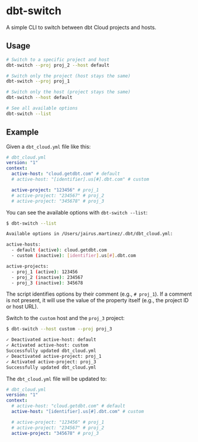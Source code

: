 # dbt-switch

A simple CLI to switch between dbt Cloud projects and hosts.

## Usage

```bash
# Switch to a specific project and host
dbt-switch --proj proj_2 --host default

# Switch only the project (host stays the same)
dbt-switch --proj proj_1

# Switch only the host (project stays the same)
dbt-switch --host default

# See all available options
dbt-switch --list
```

## Example

Given a `dbt_cloud.yml` file like this:

```yaml
# dbt_cloud.yml
version: "1"
context:
  active-host: "cloud.getdbt.com" # default
  # active-host: "[identifier].us[#].dbt.com" # custom

  active-project: "123456" # proj_1
  # active-project: "234567" # proj_2
  # active-project: "345678" # proj_3
```

You can see the available options with `dbt-switch --list`:

```bash
$ dbt-switch --list

Available options in /Users/jairus.martinez/.dbt/dbt_cloud.yml:

active-hosts:
  - default (active): cloud.getdbt.com
  - custom (inactive): [identifier].us[#].dbt.com

active-projects:
  - proj_1 (active): 123456
  - proj_2 (inactive): 234567
  - proj_3 (inactive): 345678
```

The script identifies options by their comment (e.g., `# proj_1`). If a comment is not present, it will use the value of the property itself (e.g., the project ID or host URL).

Switch to the `custom` host and the `proj_3` project:

```bash
$ dbt-switch --host custom --proj proj_3

✓ Deactivated active-host: default
✓ Activated active-host: custom
Successfully updated dbt_cloud.yml
✓ Deactivated active-project: proj_1
✓ Activated active-project: proj_3
Successfully updated dbt_cloud.yml
```

The `dbt_cloud.yml` file will be updated to:

```yaml
# dbt_cloud.yml
version: "1"
context:
  # active-host: "cloud.getdbt.com" # default
  active-host: "[identifier].us[#].dbt.com" # custom

  # active-project: "123456" # proj_1
  # active-project: "234567" # proj_2
  active-project: "345678" # proj_3
```
